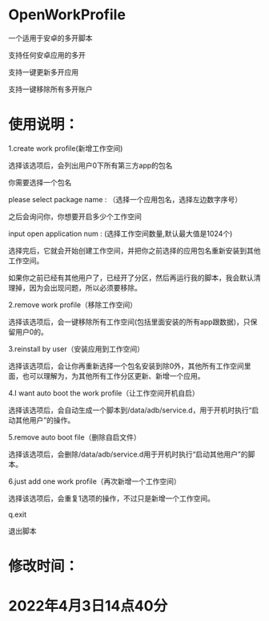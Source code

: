 # OpenWorkProfile

一个适用于安卓的多开脚本

支持任何安卓应用的多开

支持一键更新多开应用

支持一键移除所有多开账户


# 使用说明：

1.create work profile(新增工作空间)

选择该选项后，会列出用户0下所有第三方app的包名

你需要选择一个包名

please select package name : （选择一个应用包名，选择左边数字序号）

之后会询问你，你想要开启多少个工作空间

input open application num : (选择工作空间数量,默认最大值是1024个)

选择完后，它就会开始创建工作空间，并把你之前选择的应用包名重新安装到其他工作空间。

如果你之前已经有其他用户了，已经开了分区，然后再运行我的脚本，我会默认清理掉，因为会出现问题，所以必须要移除。

2.remove work profile（移除工作空间）

选择该选项后，会一键移除所有工作空间(包括里面安装的所有app跟数据)，只保留用户0的。

3.reinstall by user（安装应用到工作空间）

选择该选项后，会让你再重新选择一个包名安装到除0外，其他所有工作空间里面，也可以理解为，为其他所有工作分区更新、新增一个应用。

4.I want auto boot the work profile（让工作空间开机自启）

选择该选项后，会自动生成一个脚本到/data/adb/service.d，用于开机时执行“启动其他用户”的操作。

5.remove auto boot file（删除自启文件）

选择该选项后，会删除/data/adb/service.d用于开机时执行“启动其他用户”的脚本。

6.just add one work profile（再次新增一个工作空间）

选择该选项后，会重复1选项的操作，不过只是新增一个工作空间。

q.exit

退出脚本




# 修改时间：
# 2022年4月3日14点40分


